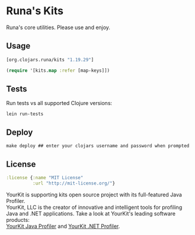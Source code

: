 # Runa's Kits

Runa's core utilities.  Please use and enjoy.

Usage
-----

```clj
[org.clojars.runa/kits "1.19.29"]
```

```clj
(require '[kits.map :refer [map-keys]])
```

Tests
-----

Run tests vs all supported Clojure versions:

```
lein run-tests
```

Deploy
------

```
make deploy ## enter your clojars username and password when prompted
```

License
-------

```clj
:license {:name "MIT License"
          :url "http://mit-license.org/"}
```

YourKit is supporting kits open source project with its full-featured Java Profiler.   
YourKit, LLC is the creator of innovative and intelligent tools for profiling  
Java and .NET applications. Take a look at YourKit's leading software products:  
<a href="http://www.yourkit.com/java/profiler/index.jsp">YourKit Java Profiler</a> and 
<a href="http://www.yourkit.com/.net/profiler/index.jsp">YourKit .NET Profiler</a>.
